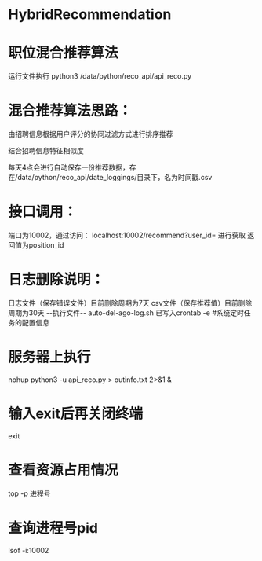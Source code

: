 # HybridRecommendation
# 职位混合推荐算法
运行文件执行
python3 /data/python/reco_api/api_reco.py

# 混合推荐算法思路：
由招聘信息根据用户评分的协同过滤方式进行排序推荐

结合招聘信息特征相似度

每天4点会进行自动保存一份推荐数据，存在/data/python/reco_api/date_loggings/目录下，名为时间戳.csv

# 接口调用：
端口为10002，通过访问：
localhost:10002/recommend?user_id= 进行获取
返回值为position_id

# 日志删除说明：
日志文件（保存错误文件）目前删除周期为7天
csv文件（保存推荐值）目前删除周期为30天
--执行文件--
auto-del-ago-log.sh
已写入crontab -e #系统定时任务的配置信息


# 服务器上执行
nohup python3 -u api_reco.py > outinfo.txt 2>&1 &
# 输入exit后再关闭终端
exit

# 查看资源占用情况
top -p 进程号
# 查询进程号pid
lsof -i:10002
